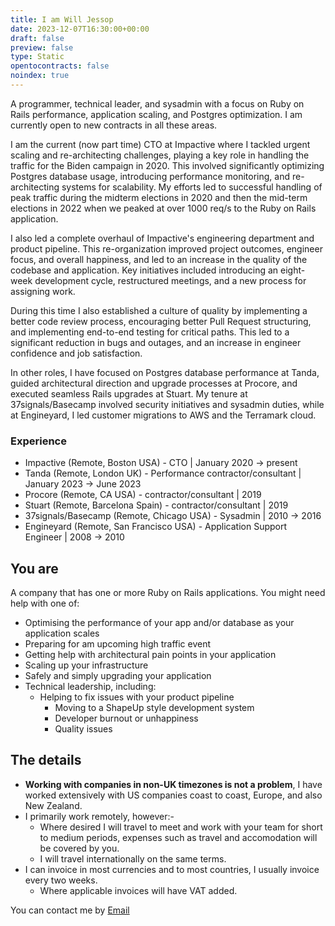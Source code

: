 ```yaml
---
title: I am Will Jessop
date: 2023-12-07T16:30:00+00:00
draft: false
preview: false
type: Static
opentocontracts: false
noindex: true
---
```


A programmer, technical leader, and sysadmin with a focus on Ruby on Rails performance, application scaling, and Postgres optimization. I am currently open to new contracts in all these areas.

I am the current (now part time) CTO at Impactive where I tackled urgent scaling and re-architecting challenges, playing a key role in handling the traffic for the Biden campaign in 2020. This involved significantly optimizing Postgres database usage, introducing performance monitoring, and re-architecting systems for scalability. My efforts led to successful handling of peak traffic during the midterm elections in 2020 and then the mid-term elections in 2022 when we peaked at over 1000 req/s to the Ruby on Rails application.

I also led a complete overhaul of Impactive's engineering department and product pipeline. This re-organization improved project outcomes, engineer focus, and overall happiness, and led to an increase in the quality of the codebase and application. Key initiatives included introducing an eight-week development cycle, restructured meetings, and a new process for assigning work.

During this time I also established a culture of quality by implementing a better code review process, encouraging better Pull Request structuring, and implementing end-to-end testing for critical paths. This led to a significant reduction in bugs and outages, and an increase in engineer confidence and job satisfaction.

In other roles, I have focused on Postgres database performance at Tanda, guided architectural direction and upgrade processes at Procore, and executed seamless Rails upgrades at Stuart. My tenure at 37signals/Basecamp involved security initiatives and sysadmin duties, while at Engineyard, I led customer migrations to AWS and the Terramark cloud.

### Experience

- Impactive (Remote, Boston USA) - CTO | January 2020 -> present
- Tanda (Remote, London UK) - Performance contractor/consultant | January 2023 -> June 2023
- Procore (Remote, CA USA) - contractor/consultant | 2019
- Stuart (Remote, Barcelona Spain) - contractor/consultant | 2019
- 37signals/Basecamp (Remote, Chicago USA) - Sysadmin | 2010 -> 2016
- Engineyard (Remote, San Francisco USA) - Application Support Engineer | 2008 -> 2010

## You are

A company that has one or more Ruby on Rails applications. You might need help with one of:

- Optimising the performance of your app and/or database as your application scales
- Preparing for am upcoming high traffic event
- Getting help with architectural pain points in your application
- Scaling up your infrastructure
- Safely and simply upgrading your application
- Technical leadership, including:
  - Helping to fix issues with your product pipeline
	- Moving to a ShapeUp style development system
	- Developer burnout or unhappiness
	- Quality issues

## The details

- **Working with companies in non-UK timezones is not a problem**, I have worked extensively with US companies coast to coast, Europe, and also New Zealand.
- I primarily work remotely, however:-
	- Where desired I will travel to meet and work with your team for short to medium periods, expenses such as travel and accomodation will be covered by you.
	- I will travel internationally on the same terms.
- I can invoice in most currencies and to most countries, I usually invoice every two weeks.
  - Where applicable invoices will have VAT added.

You can contact me by <a href="mailto:will@willj.net">Email</a>
